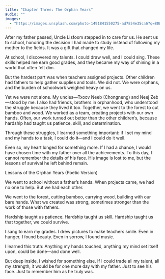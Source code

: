 ```yaml
---
title: "Chapter Three: The Orphan Years"
audio: ""
images:
  - "https://images.unsplash.com/photo-1491841550275-ad7854e35ca6?q=80&w=1600&auto=format&fit=crop"
---
```


After my father passed, Uncle Lisfoom stepped in to care for us. He sent us to school, honoring the decision I had made to study instead of following my mother to the fields. It was a gift that changed my life.

At school, I discovered my talents. I could draw well, and I could sing. These skills helped me earn good grades, and they became my way of shining in a world that often felt dim.

But the hardest part was when teachers assigned projects. Other children had fathers to help gather supplies and tools. We did not. We were orphans, and the burden of schoolwork weighed heavy on us.

Yet we were not alone. My uncles—Txoov Neeb (Chongneng) and Neej Zeb—stood by me. I also had friends, brothers in orphanhood, who understood the struggle because they lived it too. Together, we went to the forest to cut bamboo and wood. We worked as a team, creating projects with our own hands. Often, our work turned out better than the other children’s, because hardship had taught us patience, skill, and determination.

Through these struggles, I learned something important: if I set my mind and my hands to a task, I could do it—and I could do it well.

Even so, my heart longed for something more. If I had a chance, I would have chosen time with my father over all the achievements. To this day, I cannot remember the details of his face. His image is lost to me, but the lessons of survival he left behind remain.

Lessons of the Orphan Years (Poetic Version)

We went to school without a father’s hands.
When projects came, we had no one to help.
But we had each other.

We went to the forest,
cutting bamboo, carrying wood,
building with our bare hands.
What we created was strong,
sometimes stronger than the work of those with fathers.

Hardship taught us patience.
Hardship taught us skill.
Hardship taught us that together,
we could survive.

I sang to earn my grades.
I drew pictures to make teachers smile.
Even in hunger, I found beauty.
Even in sorrow, I found music.

I learned this truth:
Anything my hands touched,
anything my mind set itself upon,
could be done—and done well.

But deep inside, I wished for something else.
If I could trade all my talent, all my strength,
it would be for one more day with my father.
Just to see his face.
Just to remember him as he truly was.